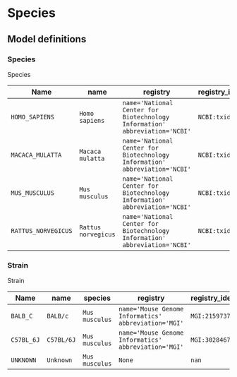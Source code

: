 # Species

## Model definitions

### Species

Species

| Name | name | registry | registry_identifier |
|------|------|------|------|
| `HOMO_SAPIENS` | `Homo sapiens` | `name='National Center for Biotechnology Information' abbreviation='NCBI'` | `NCBI:txid9606` |
| `MACACA_MULATTA` | `Macaca mulatta` | `name='National Center for Biotechnology Information' abbreviation='NCBI'` | `NCBI:txid9544` |
| `MUS_MUSCULUS` | `Mus musculus` | `name='National Center for Biotechnology Information' abbreviation='NCBI'` | `NCBI:txid10090` |
| `RATTUS_NORVEGICUS` | `Rattus norvegicus` | `name='National Center for Biotechnology Information' abbreviation='NCBI'` | `NCBI:txid10116` |


### Strain

Strain

| Name | name | species | registry | registry_identifier |
|------|------|------|------|------|
| `BALB_C` | `BALB/c` | `Mus musculus` | `name='Mouse Genome Informatics' abbreviation='MGI'` | `MGI:2159737` |
| `C57BL_6J` | `C57BL/6J` | `Mus musculus` | `name='Mouse Genome Informatics' abbreviation='MGI'` | `MGI:3028467` |
| `UNKNOWN` | `Unknown` | `Mus musculus` | `None` | `nan` |


